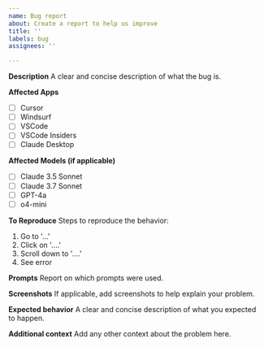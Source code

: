 ```yaml
---
name: Bug report
about: Create a report to help us improve
title: ''
labels: bug
assignees: ''

---
```


**Description**
A clear and concise description of what the bug is.

**Affected Apps**
 - [ ] Cursor
 - [ ] Windsurf
 - [ ] VSCode
 - [ ] VSCode Insiders
 - [ ] Claude Desktop

**Affected Models (if applicable)**
- [ ] Claude 3.5 Sonnet
- [ ] Claude 3.7 Sonnet
- [ ] GPT-4a
- [ ] o4-mini

**To Reproduce**
Steps to reproduce the behavior:
1. Go to '...'
2. Click on '....'
3. Scroll down to '....'
4. See error

**Prompts**
Report on which prompts were used.

**Screenshots**
If applicable, add screenshots to help explain your problem.

**Expected behavior**
A clear and concise description of what you expected to happen.

**Additional context**
Add any other context about the problem here.
